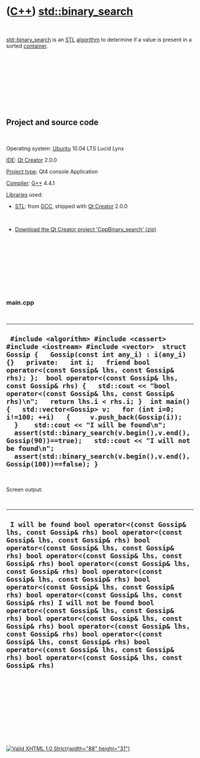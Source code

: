 



 

 

 

 

 

([C++](Cpp.htm)) [std::binary\_search](CppBinary_search.htm)
============================================================

 

[std::binary\_search](CppBinary_search.htm) is an [STL](CppStl.htm)
[algorithm](CppAlgorithm.htm) to determine if a value is present in a
sorted [container](CppContainer.htm).

 

 

 

 

 

Project and source code
-----------------------

 

Operating system: [Ubuntu](http://www.ubuntu.com) 10.04 LTS Lucid Lynx

[IDE](CppIde.htm): [Qt Creator](CppQt.htm) 2.0.0

[Project type](CppQtProjectType.htm): Qt4 console Application

[Compiler](CppCompiler.htm): [G++](CppGpp.htm) 4.4.1

[Libraries](CppLibrary.htm) used:

-   [STL](CppStl.htm): from [GCC](CppGcc.htm), shipped with [Qt
    Creator](CppQt.htm) 2.0.0

 

-   [Download the Qt Creator project
    'CppBinary\_search' (zip)](CppBinary_search.zip)

 

 

 

 

 

### main.cpp

 

  -------------------------------------------------------------------------------------------------------------------------------------------------------------------------------------------------------------------------------------------------------------------------------------------------------------------------------------------------------------------------------------------------------------------------------------------------------------------------------------------------------------------------------------------------------------------------------------------------------------------------------------------------------------------------------------------------------------------------
  ` #include <algorithm> #include <cassert> #include <iostream> #include <vector>  struct Gossip {   Gossip(const int any_i) : i(any_i) {}   private:   int i;   friend bool operator<(const Gossip& lhs, const Gossip& rhs); };  bool operator<(const Gossip& lhs, const Gossip& rhs) {   std::cout << "bool operator<(const Gossip& lhs, const Gossip& rhs)\n";   return lhs.i < rhs.i; }  int main() {   std::vector<Gossip> v;   for (int i=0; i!=100; ++i)   {     v.push_back(Gossip(i));   }    std::cout << "I will be found\n";   assert(std::binary_search(v.begin(),v.end(),Gossip(90))==true);   std::cout << "I will not be found\n";   assert(std::binary_search(v.begin(),v.end(),Gossip(100))==false); }`
  -------------------------------------------------------------------------------------------------------------------------------------------------------------------------------------------------------------------------------------------------------------------------------------------------------------------------------------------------------------------------------------------------------------------------------------------------------------------------------------------------------------------------------------------------------------------------------------------------------------------------------------------------------------------------------------------------------------------------

 

Screen output:

 

  --------------------------------------------------------------------------------------------------------------------------------------------------------------------------------------------------------------------------------------------------------------------------------------------------------------------------------------------------------------------------------------------------------------------------------------------------------------------------------------------------------------------------------------------------------------------------------------------------------------------------------------------------------------------------------------------------------------------------------------------------------------------------------------------------------------
  ` I will be found bool operator<(const Gossip& lhs, const Gossip& rhs) bool operator<(const Gossip& lhs, const Gossip& rhs) bool operator<(const Gossip& lhs, const Gossip& rhs) bool operator<(const Gossip& lhs, const Gossip& rhs) bool operator<(const Gossip& lhs, const Gossip& rhs) bool operator<(const Gossip& lhs, const Gossip& rhs) bool operator<(const Gossip& lhs, const Gossip& rhs) bool operator<(const Gossip& lhs, const Gossip& rhs) I will not be found bool operator<(const Gossip& lhs, const Gossip& rhs) bool operator<(const Gossip& lhs, const Gossip& rhs) bool operator<(const Gossip& lhs, const Gossip& rhs) bool operator<(const Gossip& lhs, const Gossip& rhs) bool operator<(const Gossip& lhs, const Gossip& rhs) bool operator<(const Gossip& lhs, const Gossip& rhs)`
  --------------------------------------------------------------------------------------------------------------------------------------------------------------------------------------------------------------------------------------------------------------------------------------------------------------------------------------------------------------------------------------------------------------------------------------------------------------------------------------------------------------------------------------------------------------------------------------------------------------------------------------------------------------------------------------------------------------------------------------------------------------------------------------------------------------

 

 

 

 

 





 

[![Valid XHTML 1.0 Strict](valid-xhtml10.png){width="88"
height="31"}](http://validator.w3.org/check?uri=referer)
